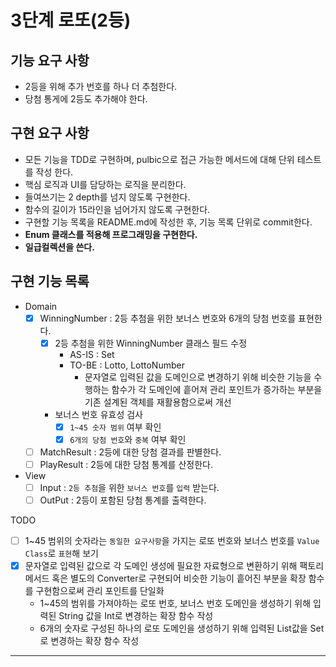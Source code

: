 3단계 로또(2등)
===

## 기능 요구 사항
* 2등을 위해 추가 번호를 하나 더 추첨한다.
* 당첨 통게에 2등도 추가해야 한다.

## 구현 요구 사항
* 모든 기능을 TDD로 구현하며, pulbic으로 접근 가능한 메서드에 대해 단위 테스트를 작성 한다.
* 핵심 로직과 UI를 담당하는 로직을 분리한다.
* 들여쓰기는 2 depth를 넘지 않도록 구현한다.
* 함수의 길이가 15라인을 넘어가지 않도록 구현한다.
* 구현할 기능 목록을 README.md에 작성한 후, 기능 목록 단위로 commit한다.
* **Enum 클래스를 적용해 프로그래밍을 구현한다.**
* **일급컬렉션을 쓴다.**

## 구현 기능 목록
* Domain
  * [x] WinningNumber : 2등 추첨을 위한 보너스 번호와 6개의 당첨 번호를 표현한다.
    * [x] 2등 추첨을 위한 WinningNumber 클래스 필드 수정
      * AS-IS : Set<LottoNumber> 
      * TO-BE : Lotto, LottoNumber
        * 문자열로 입력된 값을 도메인으로 변경하기 위해 비슷한 기능을 수행하는 함수가 각 도메인에 흩어져 관리 포인트가 증가하는 부분을 기존 설계된 객체를 재활용함으로써 개선 
    * 보너스 번호 유효성 검사
      * [x] `1~45 숫자 범위` 여부 확인
      * [x] `6개의 당첨 번호`와 `중복` 여부 확인
  * [ ] MatchResult : 2등에 대한 당첨 결과를 판별한다. 
  * [ ] PlayResult : 2등에 대한 당첨 통계를 산정한다. 
* View
  * [ ] Input : `2등 추첨`을 위한 `보너스 번호`를 `입력` 받는다.
  * [ ] OutPut : 2등이 포함된 당첨 통계를 출력한다.

TODO
- [ ] 1~45 범위의 숫자라는 `동일한 요구사항`을 가지는 로또 번호와 보너스 번호를 `Value Class`로 `표현`해 보기
- [x] 문자열로 입력된 값으로 각 도메인 생성에 필요한 자료형으로 변환하기 위해 팩토리 메서드 혹은 별도의 Converter로 구현되어 비슷한 기능이 흩어진 부분을 확장 함수를 구현함으로써 관리 포인트를 단일화
  - 1~45의 범위를 가져야하는 로또 번호, 보너스 번호 도메인을 생성하기 위해 입력된 String 값을 Int로 변경하는 확장 함수 작성
  - 6개의 숫자로 구성된 하나의 로또 도메인을 생성하기 위해 입력된 List<String>값을 Set<Int>로 변경하는 확장 함수 작성
---
